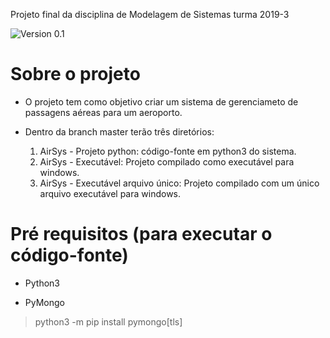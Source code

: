Projeto final da disciplina de Modelagem de Sistemas turma 2019-3

![Version 0.1](https://img.shields.io/badge/version-0.1.0-brightgreen.svg?style=for-the-badge)

 # Sobre o projeto

- O projeto tem como objetivo criar um sistema de gerenciameto de passagens aéreas para um aeroporto.

- Dentro da branch master terão três diretórios:
  1. AirSys - Projeto python: código-fonte em python3 do sistema.
  2. AirSys - Executável: Projeto compilado como executável para windows.
  3. AirSys - Executável arquivo único: Projeto compilado com um único arquivo executável para windows.

# Pré requisitos (para executar o código-fonte)

- Python3

- PyMongo
> python3 -m pip install pymongo[tls]
